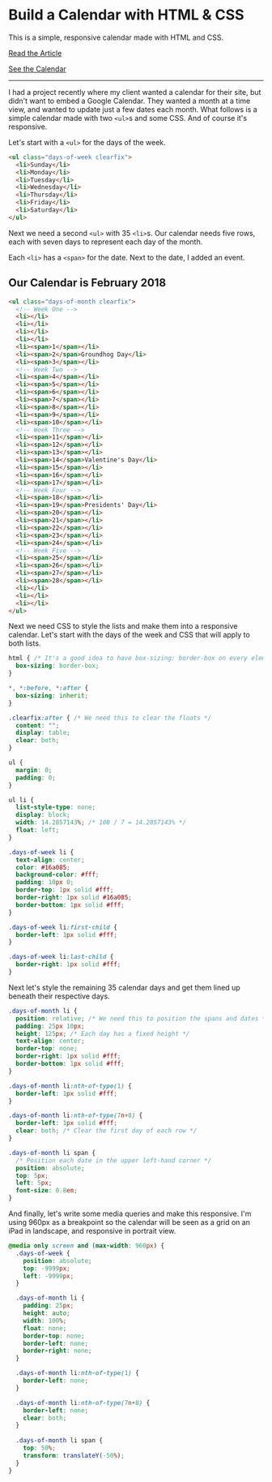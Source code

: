 # Build a Calendar with HTML &amp; CSS

This is a simple, responsive calendar made with HTML and CSS.

[Read the Article](https://angelajholden.com/build-a-calendar-with-html-css)

[See the Calendar](https://angelajholden.com/demo/html-css-calendar/)

<hr />

I had a project recently where my client wanted a calendar for their site, but didn't want to embed a Google Calendar. They wanted a month at a time view, and wanted to update just a few dates each month. What follows is a simple calendar made with two <code>&lt;ul></code>s and some CSS. And of course it's responsive.

Let's start with a <code>&lt;ul></code> for the days of the week.

```html
<ul class="days-of-week clearfix">
  <li>Sunday</li>
  <li>Monday</li>
  <li>Tuesday</li>
  <li>Wednesday</li>
  <li>Thursday</li>
  <li>Friday</li>
  <li>Saturday</li>
</ul>
```

Next we need a second <code>&lt;ul></code> with 35 <code>&lt;li></code>s. Our calendar needs five rows, each with seven days to represent each day of the month.

Each <code>&lt;li></code> has a <code>&lt;span></code> for the date. Next to the date, I added an event.

## Our Calendar is February 2018

```html
<ul class="days-of-month clearfix">
  <!-- Week One -->
  <li></li>
  <li></li>
  <li></li>
  <li></li>
  <li><span>1</span></li>
  <li><span>2</span>Groundhog Day</li>
  <li><span>3</span></li>
  <!-- Week Two -->
  <li><span>4</span></li>
  <li><span>5</span></li>
  <li><span>6</span></li>
  <li><span>7</span></li>
  <li><span>8</span></li>
  <li><span>9</span></li>
  <li><span>10</span></li>
  <!-- Week Three -->
  <li><span>11</span></li>
  <li><span>12</span></li>
  <li><span>13</span></li>
  <li><span>14</span>Valentine's Day</li>
  <li><span>15</span></li>
  <li><span>16</span></li>
  <li><span>17</span></li>
  <!-- Week Four -->
  <li><span>18</span></li>
  <li><span>19</span>Presidents' Day</li>
  <li><span>20</span></li>
  <li><span>21</span></li>
  <li><span>22</span></li>
  <li><span>23</span></li>
  <li><span>24</span></li>
  <!-- Week Five -->
  <li><span>25</span></li>
  <li><span>26</span></li>
  <li><span>27</span></li>
  <li><span>28</span></li>
  <li></li>
  <li></li>
  <li></li>
</ul>
```

Next we need CSS to style the lists and make them into a responsive calendar. Let's start with the days of the week and CSS that will apply to both lists.

```css
html { /* It's a good idea to have box-sizing: border-box on every element */
  box-sizing: border-box;
}

*, *:before, *:after {
  box-sizing: inherit;
}

.clearfix:after { /* We need this to clear the floats */
  content: "";
  display: table;
  clear: both;
}

ul {
  margin: 0;
  padding: 0;
}

ul li {
  list-style-type: none;
  display: block;
  width: 14.2857143%; /* 100 / 7 = 14.2857143% */
  float: left;
}

.days-of-week li {
  text-align: center;
  color: #16a085;
  background-color: #fff;
  padding: 10px 0;
  border-top: 1px solid #fff;
  border-right: 1px solid #16a085;
  border-bottom: 1px solid #fff;
}

.days-of-week li:first-child {
  border-left: 1px solid #fff;
}

.days-of-week li:last-child {
  border-right: 1px solid #fff;
}
```

Next let's style the remaining 35 calendar days and get them lined up beneath their respective days.

```css
.days-of-month li {
  position: relative; /* We need this to position the spans and dates */
  padding: 25px 10px;
  height: 125px; /* Each day has a fixed height */
  text-align: center;
  border-top: none;
  border-right: 1px solid #fff;
  border-bottom: 1px solid #fff;
}

.days-of-month li:nth-of-type(1) {
  border-left: 1px solid #fff;
}

.days-of-month li:nth-of-type(7n+8) {
  border-left: 1px solid #fff;
  clear: both; /* Clear the first day of each row */
}

.days-of-month li span {
  /* Position each date in the upper left-hand corner */
  position: absolute;
  top: 5px;
  left: 5px;
  font-size: 0.8em;
}
```

And finally, let's write some media queries and make this responsive. I'm using 960px as a breakpoint so the calendar will be seen as a grid on an iPad in landscape, and responsive in portrait view.

```css
@media only screen and (max-width: 960px) {
  .days-of-week {
    position: absolute;
    top: -9999px;
    left: -9999px;
  }

  .days-of-month li {
    padding: 25px;
    height: auto;
    width: 100%;
    float: none;
    border-top: none;
    border-left: none;
    border-right: none;
  }

  .days-of-month li:nth-of-type(1) {
    border-left: none;
  }

  .days-of-month li:nth-of-type(7n+8) {
    border-left: none;
    clear: both;
  }
  
  .days-of-month li span {
    top: 50%;
    transform: translateY(-50%);
  }
}
```